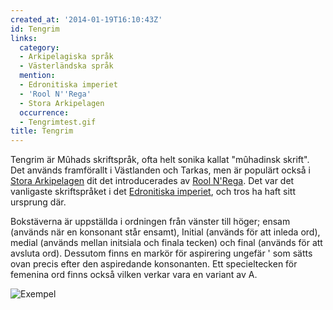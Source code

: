 ```yaml
---
created_at: '2014-01-19T16:10:43Z'
id: Tengrim
links:
  category:
  - Arkipelagiska språk
  - Västerländska språk
  mention:
  - Edronitiska imperiet
  - 'Rool N''Rega'
  - Stora Arkipelagen
  occurrence:
  - Tengrimtest.gif
title: Tengrim
---
```


Tengrim är Mûhads skriftspråk, ofta helt sonika kallat "mûhadinsk skrift". Det används framförallt i
Västlanden och Tarkas, men är populärt också i [Stora Arkipelagen] dit det introducerades av [Rool
N'Rega]. Det var det vanligaste skriftspråket i det [Edronitiska imperiet], och tros ha haft sitt
ursprung där.

Bokstäverna är uppställda i ordningen från vänster till höger; ensam (används när en konsonant står
ensamt), Initial (används för att inleda ord), medial (används mellan initsiala och finala tecken)
och final (används för att avsluta ord). Dessutom finns en markör för aspirering ungefär ' som sätts
ovan precis efter den aspiredande konsonanten. Ett specieltecken för femenina ord finns också vilken
verkar vara en variant av A.

![Exempel]

  [Stora Arkipelagen]: Stora_Arkipelagen
  [Rool N'Rega]: Rool_NRega
  [Edronitiska imperiet]: Edronitiska_imperiet
  [Exempel]: Tengrimtest.gif "Exempel"